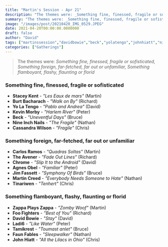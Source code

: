 ```yaml
---
title: "Martin's Session - Apr 21"
description: "The themes were: _Something fine, finessed, fragile or sofisticated, Something foreign, far-fetched, far out or unfamiliar, Something flamboyant, flashy, flaunting or florid_"
summary: "The themes were: _Something fine, finessed, fragile or sofisticated, Something foreign, far-fetched, far out or unfamiliar, Something flamboyant, flashy, flaunting or florid_"
image: "/images/post/20210420_IMG_0529.JPEG"
date: 2021-04-20T00:00:00.0000000
draft: false
author: "David"
tags: ["martinssession","davidbowie","beck","yolatengo","johnhiatt","nin","cassandrawilson","foofighters","burtbacharach","zappaplayszappa","ladi6","chrome","theavener","agnesobel","tinariwen","tamikrest","staceykent","kevinmorby","jimfassett","faunfables","carlosramos","martincreed"]
categories: ["Gatherings"]
---
```

> The themes were: _Something fine, finessed, fragile or sofisticated, Something foreign, far-fetched, far out or unfamiliar, Something flamboyant, flashy, flaunting or florid_
### Something fine, finessed, fragile or sofisticated
- **Stacey Kent** - _"Les Eaux de mars"_ (Martin)
- **Burt Bacharach** - _"Walk on By"_ (Richard)
- **Yo La Tengo** - _"Pablo and Andrea"_ (David)
- **Kevin Morby** - _"Harlem River"_ (Peter)
- **Beck** - _"Uneventful Days"_ (Bruce)
- **Nine Inch Nails** - _"The Fragile"_ (Nathan)
- **Cassandra Wilson** - _"Fragile"_ (Chris)
### Something foreign, far-fetched, far out or unfamiliar
- **Carlos Ramos** - _"Quadras Soltas"_ (Martin)
- **The Avener** - _"Fade Out Lines"_ (Richard)
- **Chrome** - _"Slip It to the Android"_ (David)
- **Agnes Obel** - _"Familiar"_ (Peter)
- **Jim Fassett** - _"Symphony Of Birds"_ (Bruce)
- **Martin Creed** - _"Everybody Needs Someone to Hate"_ (Nathan)
- **Tinariwen** - _"Tenhert"_ (Chris)
### Something flamboyant, flashy, flaunting or florid
- **Zappa Plays Zappa** - _"Zomby Woof"_ (Martin)
- **Foo Fighters** - _"Best of You"_ (Richard)
- **David Bowie** - _"Stay"_ (David)
- **Ladi6** - _"Like Water"_ (Peter)
- **Tamikrest** - _"Toumast anlet"_ (Bruce)
- **Faun Fables** - _"Sleepwalker"_ (Nathan)
- **John Hiatt** - _"All the Lilacs in Ohio"_ (Chris)
